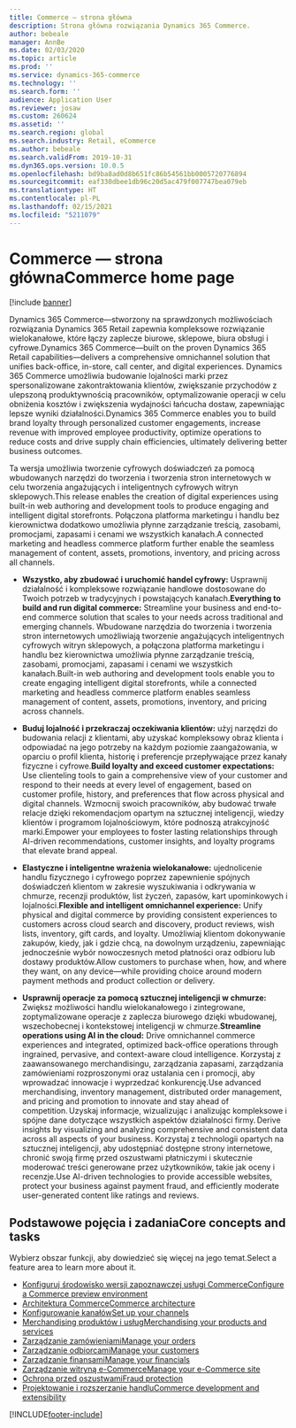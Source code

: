 ```yaml
---
title: Commerce — strona główna
description: Strona główna rozwiązania Dynamics 365 Commerce.
author: bebeale
manager: AnnBe
ms.date: 02/03/2020
ms.topic: article
ms.prod: ''
ms.service: dynamics-365-commerce
ms.technology: ''
ms.search.form: ''
audience: Application User
ms.reviewer: josaw
ms.custom: 260624
ms.assetid: ''
ms.search.region: global
ms.search.industry: Retail, eCommerce
ms.author: bebeale
ms.search.validFrom: 2019-10-31
ms.dyn365.ops.version: 10.0.5
ms.openlocfilehash: bd9ba8ad0d8b651fc86b54561bb0005720776894
ms.sourcegitcommit: eaf330dbee1db96c20d5ac479f007747bea079eb
ms.translationtype: HT
ms.contentlocale: pl-PL
ms.lasthandoff: 02/15/2021
ms.locfileid: "5211079"
---
```

# <a name="commerce-home-page"></a><span data-ttu-id="a0552-103">Commerce — strona główna</span><span class="sxs-lookup"><span data-stu-id="a0552-103">Commerce home page</span></span>

[!include [banner](includes/banner.md)]


<span data-ttu-id="a0552-104">Dynamics 365 Commerce—stworzony na sprawdzonych możliwościach rozwiązania Dynamics 365 Retail zapewnia kompleksowe rozwiązanie wielokanałowe, które łączy zaplecze biurowe, sklepowe, biura obsługi i cyfrowe.</span><span class="sxs-lookup"><span data-stu-id="a0552-104">Dynamics 365 Commerce—built on the proven Dynamics 365 Retail capabilities—delivers a comprehensive omnichannel solution that unifies back-office, in-store, call center, and digital experiences.</span></span> <span data-ttu-id="a0552-105">Dynamics 365 Commerce umożliwia budowanie lojalności marki przez spersonalizowane zakontraktowania klientów, zwiększanie przychodów z ulepszoną produktywnością pracowników, optymalizowanie operacji w celu obniżenia kosztów i zwiększenia wydajności łańcucha dostaw, zapewniając lepsze wyniki działalności.</span><span class="sxs-lookup"><span data-stu-id="a0552-105">Dynamics 365 Commerce enables you to build brand loyalty through personalized customer engagements, increase revenue with improved employee productivity, optimize operations to reduce costs and drive supply chain efficiencies, ultimately delivering better business outcomes.</span></span>

<span data-ttu-id="a0552-106">Ta wersja umożliwia tworzenie cyfrowych doświadczeń za pomocą wbudowanych narzędzi do tworzenia i tworzenia stron internetowych w celu tworzenia angażujących i inteligentnych cyfrowych witryn sklepowych.</span><span class="sxs-lookup"><span data-stu-id="a0552-106">This release enables the creation of digital experiences using built-in web authoring and development tools to produce engaging and intelligent digital storefronts.</span></span> <span data-ttu-id="a0552-107">Połączona platforma marketingu i handlu bez kierownictwa dodatkowo umożliwia płynne zarządzanie treścią, zasobami, promocjami, zapasami i cenami we wszystkich kanałach.</span><span class="sxs-lookup"><span data-stu-id="a0552-107">A connected marketing and headless commerce platform further enable the seamless management of content, assets, promotions, inventory, and pricing across all channels.</span></span>

- <span data-ttu-id="a0552-108">**Wszystko, aby zbudować i uruchomić handel cyfrowy:** Usprawnij działalność i kompleksowe rozwiązanie handlowe dostosowane do Twoich potrzeb w tradycyjnych i powstających kanałach.</span><span class="sxs-lookup"><span data-stu-id="a0552-108">**Everything to build and run digital commerce:** Streamline your business and end-to-end commerce solution that scales to your needs across traditional and emerging channels.</span></span> <span data-ttu-id="a0552-109">Wbudowane narzędzia do tworzenia i tworzenia stron internetowych umożliwiają tworzenie angażujących inteligentnych cyfrowych witryn sklepowych, a połączona platforma marketingu i handlu bez kierownictwa umożliwia płynne zarządzanie treścią, zasobami, promocjami, zapasami i cenami we wszystkich kanałach.</span><span class="sxs-lookup"><span data-stu-id="a0552-109">Built-in web authoring and development tools enable you to create engaging intelligent digital storefronts, while a connected marketing and headless commerce platform enables seamless management of content, assets, promotions, inventory, and pricing across channels.</span></span>

- <span data-ttu-id="a0552-110">**Buduj lojalność i przekraczaj oczekiwania klientów:** użyj narzędzi do budowania relacji z klientami, aby uzyskać kompleksowy obraz klienta i odpowiadać na jego potrzeby na każdym poziomie zaangażowania, w oparciu o profil klienta, historię i preferencje przepływające przez kanały fizyczne i cyfrowe.</span><span class="sxs-lookup"><span data-stu-id="a0552-110">**Build loyalty and exceed customer expectations:** Use clienteling tools to gain a comprehensive view of your customer and respond to their needs at every level of engagement, based on customer profile, history, and preferences that flow across physical and digital channels.</span></span> <span data-ttu-id="a0552-111">Wzmocnij swoich pracowników, aby budować trwałe relacje dzięki rekomendacjom opartym na sztucznej inteligencji, wiedzy klientów i programom lojalnościowym, które podnoszą atrakcyjność marki.</span><span class="sxs-lookup"><span data-stu-id="a0552-111">Empower your employees to foster lasting relationships through AI-driven recommendations, customer insights, and loyalty programs that elevate brand appeal.</span></span>

- <span data-ttu-id="a0552-112">**Elastyczne i inteligentne wrażenia wielokanałowe:** ujednolicenie handlu fizycznego i cyfrowego poprzez zapewnienie spójnych doświadczeń klientom w zakresie wyszukiwania i odkrywania w chmurze, recenzji produktów, list życzeń, zapasów, kart upominkowych i lojalności.</span><span class="sxs-lookup"><span data-stu-id="a0552-112">**Flexible and intelligent omnichannel experience:** Unify physical and digital commerce by providing consistent experiences to customers across cloud search and discovery, product reviews, wish lists, inventory, gift cards, and loyalty.</span></span> <span data-ttu-id="a0552-113">Umożliwiaj klientom dokonywanie zakupów, kiedy, jak i gdzie chcą, na dowolnym urządzeniu, zapewniając jednocześnie wybór nowoczesnych metod płatności oraz odbioru lub dostawy produktów.</span><span class="sxs-lookup"><span data-stu-id="a0552-113">Allow customers to purchase when, how, and where they want, on any device—while providing choice around modern payment methods and product collection or delivery.</span></span>

- <span data-ttu-id="a0552-114">**Usprawnij operacje za pomocą sztucznej inteligencji w chmurze:** Zwiększ możliwości handlu wielokanałowego i zintegrowane, zoptymalizowane operacje z zaplecza biurowego dzięki wbudowanej, wszechobecnej i kontekstowej inteligencji w chmurze.</span><span class="sxs-lookup"><span data-stu-id="a0552-114">**Streamline operations using AI in the cloud:** Drive omnichannel commerce experiences and integrated, optimized back-office operations through ingrained, pervasive, and context-aware cloud intelligence.</span></span> <span data-ttu-id="a0552-115">Korzystaj z zaawansowanego merchandisingu, zarządzania zapasami, zarządzania zamówieniami rozproszonymi oraz ustalania cen i promocji, aby wprowadzać innowacje i wyprzedzać konkurencję.</span><span class="sxs-lookup"><span data-stu-id="a0552-115">Use advanced merchandising, inventory management, distributed order management, and pricing and promotion to innovate and stay ahead of competition.</span></span><span data-ttu-id="a0552-116"> Uzyskaj informacje, wizualizując i analizując kompleksowe i spójne dane dotyczące wszystkich aspektów działalności firmy.</span><span class="sxs-lookup"><span data-stu-id="a0552-116"> Derive insights by visualizing and analyzing comprehensive and consistent data across all aspects of your business.</span></span> <span data-ttu-id="a0552-117">Korzystaj z technologii opartych na sztucznej inteligencji, aby udostępniać dostępne strony internetowe, chronić swoją firmę przed oszustwami płatniczymi i skutecznie moderować treści generowane przez użytkowników, takie jak oceny i recenzje.</span><span class="sxs-lookup"><span data-stu-id="a0552-117">Use AI-driven technologies to provide accessible websites, protect your business against payment fraud, and efficiently moderate user-generated content like ratings and reviews.</span></span> 

## <a name="core-concepts-and-tasks"></a><span data-ttu-id="a0552-118">Podstawowe pojęcia i zadania</span><span class="sxs-lookup"><span data-stu-id="a0552-118">Core concepts and tasks</span></span>

<span data-ttu-id="a0552-119">Wybierz obszar funkcji, aby dowiedzieć się więcej na jego temat.</span><span class="sxs-lookup"><span data-stu-id="a0552-119">Select a feature area to learn more about it.</span></span>
- [<span data-ttu-id="a0552-120">Konfiguruj środowisko wersji zapoznawczej usługi Commerce</span><span class="sxs-lookup"><span data-stu-id="a0552-120">Configure a Commerce preview environment</span></span>](provisioning-guide.md)
- [<span data-ttu-id="a0552-121">Architektura Commerce</span><span class="sxs-lookup"><span data-stu-id="a0552-121">Commerce architecture</span></span>](retail-components.md)
- [<span data-ttu-id="a0552-122">Konfigurowanie kanałów</span><span class="sxs-lookup"><span data-stu-id="a0552-122">Set up your channels</span></span>](channels-overview.md)
- [<span data-ttu-id="a0552-123">Merchandising produktów i usług</span><span class="sxs-lookup"><span data-stu-id="a0552-123">Merchandising your products and services</span></span>](set-up-retail-products.md)
- [<span data-ttu-id="a0552-124">Zarządzanie zamówieniami</span><span class="sxs-lookup"><span data-stu-id="a0552-124">Manage your orders</span></span>](Order-fulfillment-overview.md)
- [<span data-ttu-id="a0552-125">Zarządzanie odbiorcami</span><span class="sxs-lookup"><span data-stu-id="a0552-125">Manage your customers</span></span>](set-up-customer-loyalty-program.md)
- [<span data-ttu-id="a0552-126">Zarządzanie finansami</span><span class="sxs-lookup"><span data-stu-id="a0552-126">Manage your financials</span></span>](retail-statements.md)
- [<span data-ttu-id="a0552-127">Zarządzanie witryną e-Commerce</span><span class="sxs-lookup"><span data-stu-id="a0552-127">Manage your e-Commerce site</span></span>](online-store-overview.md)
- [<span data-ttu-id="a0552-128">Ochrona przed oszustwami</span><span class="sxs-lookup"><span data-stu-id="a0552-128">Fraud protection</span></span>](dev-itpro/DFP.md)
- [<span data-ttu-id="a0552-129">Projektowanie i rozszerzanie handlu</span><span class="sxs-lookup"><span data-stu-id="a0552-129">Commerce development and extensibility</span></span>](dev-itpro/dev-retail-home-page.md)


[!INCLUDE[footer-include](../includes/footer-banner.md)]